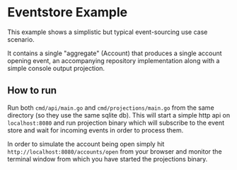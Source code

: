 # Eventstore Example

This example shows a simplistic but typical event-sourcing use case scenario.

It contains a single "aggregate" (Account) that produces a single account opening event, an accompanying repository implementation along with a simple console output projection.

## How to run

Run both `cmd/api/main.go` and `cmd/projections/main.go` from the same directory (so they use the same sqlite db). This will start a simple http api on `localhost:8080` and run projection binary which will subscribe to the event store and wait for incoming events in order to process them.

In order to simulate the account being open simply hit `http://localhost:8080/accounts/open` from your browser and monitor the terminal window from which you have started the projections binary.
